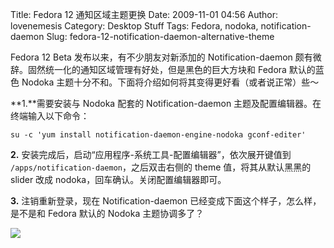 Title: Fedora 12 通知区域主题更换
Date: 2009-11-01 04:56
Author: lovenemesis
Category: Desktop Stuff
Tags: Fedora, nodoka, notification-daemon
Slug: fedora-12-notification-daemon-alternative-theme

Fedora 12 Beta 发布以来，有不少朋友对新添加的 Notification-daemon
颇有微辞。固然统一化的通知区域管理有好处，但是黑色的巨大方块和 Fedora
默认的蓝色 Nodoka
主题十分不和。下面将介绍如何将其变得更好看（或者说正常）些～

**1.**需要安装与 Nodoka 配套的 Notification-daemon
主题及配置编辑器。在终端输入以下命令：

`su -c 'yum install notification-daemon-engine-nodoka gconf-editer'`

**2.** 安装完成后，启动“应用程序-系统工具-配置编辑器”，依次展开键值到
`/apps/notification-daemon`，之后双击右侧的 theme 值，将其从默认黑黑的
slider 改成 nodoka，回车确认。关闭配置编辑器即可。

**3.** 注销重新登录，现在 Notification-daemon
已经变成下面这个样子，怎么样，是不是和 Fedora 默认的 Nodoka
主题协调多了？

[![](http://i.linuxtoy.org/images/2009/11/notification_daemon_nodoka-400x135.png)](http://i.linuxtoy.org/images/2009/11/notification_daemon_nodoka.png)
